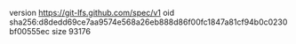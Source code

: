 version https://git-lfs.github.com/spec/v1
oid sha256:d8dedd69ce7aa9574e568a26eb888d86f00fc1847a81cf94b0c0230bf00555ec
size 93176
